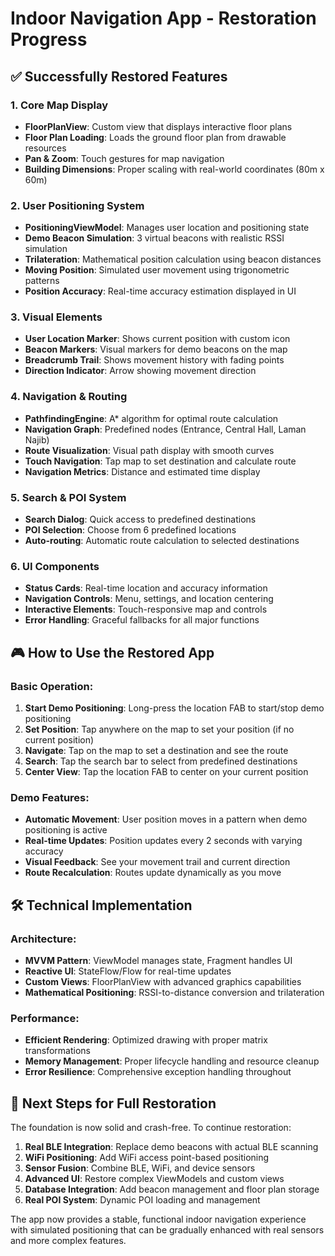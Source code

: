 # Indoor Navigation App - Restoration Progress

## ✅ Successfully Restored Features

### 1. **Core Map Display**

- **FloorPlanView**: Custom view that displays interactive floor plans
- **Floor Plan Loading**: Loads the ground floor plan from drawable resources
- **Pan & Zoom**: Touch gestures for map navigation
- **Building Dimensions**: Proper scaling with real-world coordinates (80m x 60m)

### 2. **User Positioning System**

- **PositioningViewModel**: Manages user location and positioning state
- **Demo Beacon Simulation**: 3 virtual beacons with realistic RSSI simulation
- **Trilateration**: Mathematical position calculation using beacon distances
- **Moving Position**: Simulated user movement using trigonometric patterns
- **Position Accuracy**: Real-time accuracy estimation displayed in UI

### 3. **Visual Elements**

- **User Location Marker**: Shows current position with custom icon
- **Beacon Markers**: Visual markers for demo beacons on the map
- **Breadcrumb Trail**: Shows movement history with fading points
- **Direction Indicator**: Arrow showing movement direction

### 4. **Navigation & Routing**

- **PathfindingEngine**: A* algorithm for optimal route calculation
- **Navigation Graph**: Predefined nodes (Entrance, Central Hall, Laman Najib)
- **Route Visualization**: Visual path display with smooth curves
- **Touch Navigation**: Tap map to set destination and calculate route
- **Navigation Metrics**: Distance and estimated time display

### 5. **Search & POI System**

- **Search Dialog**: Quick access to predefined destinations
- **POI Selection**: Choose from 6 predefined locations
- **Auto-routing**: Automatic route calculation to selected destinations

### 6. **UI Components**

- **Status Cards**: Real-time location and accuracy information
- **Navigation Controls**: Menu, settings, and location centering
- **Interactive Elements**: Touch-responsive map and controls
- **Error Handling**: Graceful fallbacks for all major functions

## 🎮 How to Use the Restored App

### Basic Operation:

1. **Start Demo Positioning**: Long-press the location FAB to start/stop demo positioning
2. **Set Position**: Tap anywhere on the map to set your position (if no current position)
3. **Navigate**: Tap on the map to set a destination and see the route
4. **Search**: Tap the search bar to select from predefined destinations
5. **Center View**: Tap the location FAB to center on your current position

### Demo Features:

- **Automatic Movement**: User position moves in a pattern when demo positioning is active
- **Real-time Updates**: Position updates every 2 seconds with varying accuracy
- **Visual Feedback**: See your movement trail and current direction
- **Route Recalculation**: Routes update dynamically as you move

## 🛠️ Technical Implementation

### Architecture:

- **MVVM Pattern**: ViewModel manages state, Fragment handles UI
- **Reactive UI**: StateFlow/Flow for real-time updates
- **Custom Views**: FloorPlanView with advanced graphics capabilities
- **Mathematical Positioning**: RSSI-to-distance conversion and trilateration

### Performance:

- **Efficient Rendering**: Optimized drawing with proper matrix transformations
- **Memory Management**: Proper lifecycle handling and resource cleanup
- **Error Resilience**: Comprehensive exception handling throughout

## 🚀 Next Steps for Full Restoration

The foundation is now solid and crash-free. To continue restoration:

1. **Real BLE Integration**: Replace demo beacons with actual BLE scanning
2. **WiFi Positioning**: Add WiFi access point-based positioning
3. **Sensor Fusion**: Combine BLE, WiFi, and device sensors
4. **Advanced UI**: Restore complex ViewModels and custom views
5. **Database Integration**: Add beacon management and floor plan storage
6. **Real POI System**: Dynamic POI loading and management

The app now provides a stable, functional indoor navigation experience with simulated positioning
that can be gradually enhanced with real sensors and more complex features.